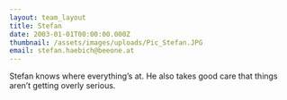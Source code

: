 ```yaml
---
layout: team_layout
title: Stefan
date: 2003-01-01T00:00:00.000Z
thumbnail: /assets/images/uploads/Pic_Stefan.JPG
email: stefan.haebich@beeone.at
---
```


Stefan knows where everything’s at. He also takes good care that things aren’t getting overly serious.





